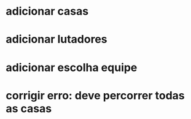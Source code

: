 # adicionar casas

# adicionar lutadores
# adicionar escolha equipe

# corrigir erro: deve percorrer todas as casas